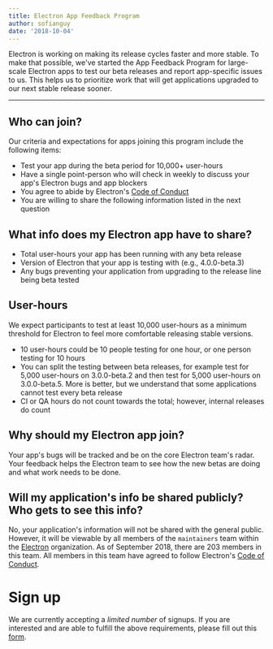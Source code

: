 ```yaml
---
title: Electron App Feedback Program
author: sofianguy
date: '2018-10-04'
---
```


Electron is working on making its release cycles faster and more stable. To make that possible, we've started the App Feedback Program for large-scale Electron apps to test our beta releases and report app-specific issues to us. This helps us to prioritize work that will get applications upgraded to our next stable release sooner.

---

## Who can join?
Our criteria and expectations for apps joining this program include the following items:
- Test your app during the beta period for 10,000+ user-hours
- Have a single point-person who will check in weekly to discuss your app's Electron bugs and app blockers
- You agree to abide by Electron's [Code of Conduct](https://github.com/electron/electron/blob/master/CODE_OF_CONDUCT.md)
- You are willing to share the following information listed in the next question

## What info does my Electron app have to share?
- Total user-hours your app has been running with any beta release
- Version of Electron that your app is testing with (e.g., 4.0.0-beta.3)
- Any bugs preventing your application from upgrading to the release line being beta tested

## User-hours
We expect participants to test at least 10,000 user-hours as a minimum threshold for Electron to feel more comfortable releasing stable versions.
- 10 user-hours could be 10 people testing for one hour, or one person testing for 10 hours
- You can split the testing between beta releases, for example test for 5,000 user-hours on 3.0.0-beta.2 and then test for 5,000 user-hours on 3.0.0-beta.5. More is better, but we understand that some applications cannot test every beta release
- CI or QA hours do not count towards the total; however, internal releases do count

## Why should my Electron app join?
Your app's bugs will be tracked and be on the core Electron team's radar. Your feedback helps the Electron team to see how the new betas are doing and what work needs to be done.

## Will my application's info be shared publicly? Who gets to see this info?
No, your application's information will not be shared with the general public. However, it will be viewable by all members of the `maintainers` team within the [Electron](https://github.com/electron) organization. As of September 2018, there are 203 members in this team. All members in this team have agreed to follow Electron's [Code of Conduct](https://github.com/electron/electron/blob/master/CODE_OF_CONDUCT.md).

# Sign up
We are currently accepting a *limited number* of signups. If you are interested and are able to fulfill the above requirements, please fill out this [form](https://goo.gl/forms/f9BBaLnyD7wT0FZO2).
